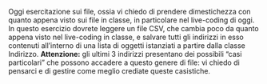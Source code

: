 ﻿Oggi esercitazione sui file, ossia vi chiedo di prendere dimestichezza con quanto appena visto sui file in classe, in particolare nel live-coding di oggi.
In questo esercizio dovrete leggere un file CSV, che cambia poco da quanto appena visto nel live-coding in classe, e salvare tutti gli indirizzi in esso contenuti all’interno di una lista di oggetti istanziati a partire dalla classe Indirizzo.
**Attenzione:** gli ultimi 3 indirizzi presentano dei possibili “casi particolari” che possono accadere a questo genere di file: vi chiedo di pensarci e di gestire come meglio crediate queste casistiche.